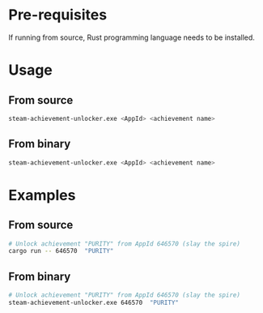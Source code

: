 # Pre-requisites
If running from source, Rust programming language needs to be installed.

# Usage
## From source
```sh
steam-achievement-unlocker.exe <AppId> <achievement name>
```
## From binary
```sh
steam-achievement-unlocker.exe <AppId> <achievement name>
```

# Examples
## From source
```sh
# Unlock achievement "PURITY" from AppId 646570 (slay the spire)
cargo run -- 646570  "PURITY"
```

## From binary
```sh
# Unlock achievement "PURITY" from AppId 646570 (slay the spire)
steam-achievement-unlocker.exe 646570  "PURITY"
```